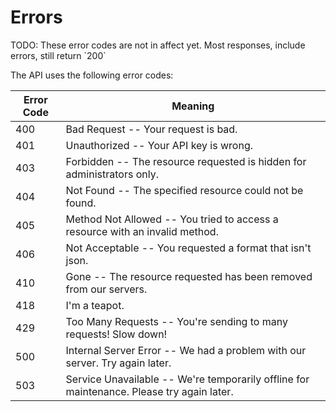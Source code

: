# Errors

<aside class="warning">TODO: These error codes are not in affect yet. Most responses, include errors, still return `200`</aside>

The API uses the following error codes:


Error Code | Meaning
---------- | -------
400 | Bad Request -- Your request is bad.
401 | Unauthorized -- Your API key is wrong.
403 | Forbidden -- The resource requested is hidden for administrators only.
404 | Not Found -- The specified resource could not be found.
405 | Method Not Allowed -- You tried to access a resource with an invalid method.
406 | Not Acceptable -- You requested a format that isn't json.
410 | Gone -- The resource requested has been removed from our servers.
418 | I'm a teapot.
429 | Too Many Requests -- You're sending to many requests! Slow down!
500 | Internal Server Error -- We had a problem with our server. Try again later.
503 | Service Unavailable -- We're temporarily offline for maintenance. Please try again later.
